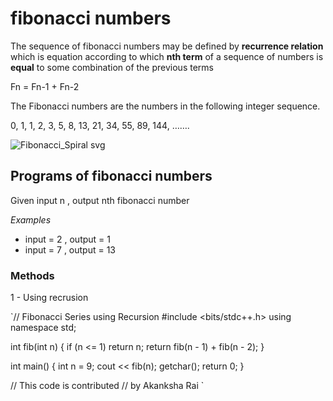 # fibonacci numbers

The sequence of fibonacci numbers may be defined by **recurrence relation** which is equation according to which **nth term** of a sequence of numbers is **equal** to some combination of the previous terms 

Fn = Fn-1 + Fn-2

The Fibonacci numbers are the numbers in the following integer sequence.

0, 1, 1, 2, 3, 5, 8, 13, 21, 34, 55, 89, 144, …….

![Fibonacci_Spiral svg](https://user-images.githubusercontent.com/115074648/194080268-fbf00d7a-6b9e-47cd-8ba1-680a6d5f2f5f.png)

## Programs of fibonacci numbers
Given input n , output nth fibonacci number

*Examples*
- input = 2 , output = 1
- input = 7 , output = 13

### Methods

1 - Using recrusion

`// Fibonacci Series using Recursion
#include <bits/stdc++.h>
using namespace std;

int fib(int n)
{
	if (n <= 1)
		return n;
	return fib(n - 1) + fib(n - 2);
}

int main()
{
	int n = 9;
	cout << fib(n);
	getchar();
	return 0;
}

// This code is contributed
// by Akanksha Rai
`
